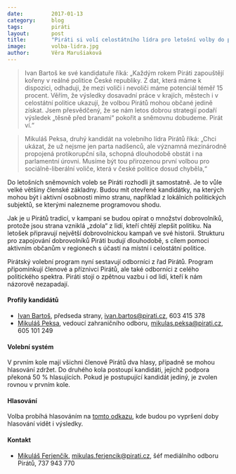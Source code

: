 ```yaml
---
date:         2017-01-13
category:     blog
tags:         piráti
layout:       post
title:        "Piráti si volí celostátního lídra pro letošní volby do poslanecké sněmovny" 
image:        volba-lidra.jpg
author:       Věra Marušiaková
---
```


> Ivan Bartoš ke své kandidatuře říká: „Každým rokem Piráti zapouštějí kořeny v reálné politice České republiky. Z dat, která máme k dispozici, odhaduji, že mezi voliči i nevoliči máme potenciál téměř 15 procent. Věřím, že výsledky dosavadní práce v krajích, městech i v celostátní politice ukazují, že volbou Pirátů mohou občané jedině získat. Jsem přesvědčený, že se nám letos dobrou strategií podaří výsledek „těsně před branami“ pokořit a sněmovnu dobudeme. Pirát ví.“
 
> Mikuláš Peksa, druhý kandidát na volebního lídra Pirátů říká: „Chci ukázat, že už nejsme jen parta nadšenců, ale významná mezinárodně propojená protikorupční síla, schopná dlouhodobě obstát i na parlamentní úrovni. Musíme být tou přirozenou první volbou pro sociálně-liberální voliče, která v české politice dosud chyběla,“

Do letošních sněmovních voleb se Piráti rozhodli jít samostatně. Je to vůle velké většiny členské základny. Budou mít otevřené kandidátky, na kterých mohou být i aktivní osobnosti mimo stranu, například z lokálních politických subjektů, se kterými nalezneme programovou shodu.

Jak je u Pirátů tradicí, v kampani se budou opírat o množství dobrovolníků, protože jsou strana vzniklá „zdola“ z lidí, kteří chtějí zlepšit politiku. Na letošek připravují největší dobrovolnickou kampaň ve své historii. Strukturu pro zapojování dobrovolníků Piráti budují dlouhodobě, s cílem pomoci aktivním občanům v regionech s účastí na místní i celostátní politice.

Pirátský volební program nyní sestavují odborníci z řad Pirátů. Program připomínkují členové a příznivci Pirátů, ale také odborníci z celého politického spektra. Piráti stojí o zpětnou vazbu i od lidí, kteří k nám názorově nezapadají.

#### Profily kandidátů

* [Ivan Bartoš](https://www.pirati.cz/lide/Ivan_Bartos), předseda strany, ivan.bartos@pirati.cz, 603 415 378
* [Mikuláš Peksa](https://www.pirati.cz/lide/mikulas_peksa), vedoucí zahraničního odboru, mikulas.peksa@pirati.cz, 605 101 249

#### Volební systém

V prvním kole mají všichni členové Pirátů dva hlasy, případně se mohou hlasování zdržet. Do druhého kola postoupí kandidáti, jejichž podpora překoná 50 % hlasujících. Pokud je postupující kandidát jediný, je zvolen rovnou v prvním kole.

#### Hlasování

Volba probíhá hlasováním na [tomto odkazu](https://forum.pirati.cz/hlasovani-celostatniho-fora-f475/cf-19-2016-volba-celostatniho-lidra-hlasovani-1-kolo-t35741.html), kde budou po vypršení doby hlasování vidět i výsledky.

#### Kontakt

* [Mikuláš Ferjenčík](https://www.pirati.cz/lide/mikulas_ferjencik), [mikulas.ferjencik@pirati.cz](mikulas.ferjencik@pirati.cz), šéf mediálního odboru Pirátů, 737 943 770
